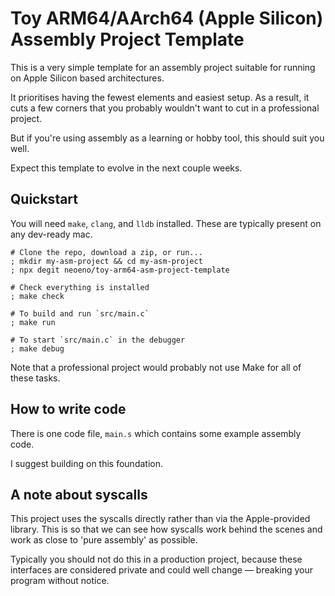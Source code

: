 # Toy ARM64/AArch64 (Apple Silicon) Assembly Project Template

This is a very simple template for an assembly project suitable for running on
Apple Silicon based architectures.

It prioritises having the fewest elements and easiest setup. As a result, it cuts
a few corners that you probably wouldn't want to cut in a professional project.

But if you're using assembly as a learning or hobby tool, this should suit you well.

Expect this template to evolve in the next couple weeks.

## Quickstart

You will need `make`, `clang`, and `lldb` installed. These are typically present
on any dev-ready mac.

```shell
# Clone the repo, download a zip, or run...
; mkdir my-asm-project && cd my-asm-project
; npx degit neoeno/toy-arm64-asm-project-template

# Check everything is installed
; make check

# To build and run `src/main.c`
; make run

# To start `src/main.c` in the debugger
; make debug
```

Note that a professional project would probably not use Make for all of these tasks.

## How to write code

There is one code file, `main.s` which contains some example assembly code.

I suggest building on this foundation.

## A note about syscalls

This project uses the syscalls directly rather than via the Apple-provided
library. This is so that we can see how syscalls work behind the scenes and work
as close to 'pure assembly' as possible.

Typically you should not do this in a production project, because these
interfaces are considered private and could well change — breaking your program
without notice.

